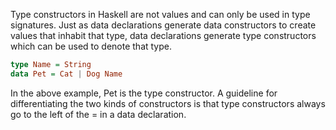 Type constructors in Haskell are not values and can only be used in type signatures. Just as data declarations generate data constructors to create values that inhabit that type, data declarations generate type constructors which can be used to denote that type.
```Haskell
type Name = String
data Pet = Cat | Dog Name
```
In the above example, Pet is the type constructor. A guideline for differentiating the two kinds of constructors is that type constructors always go to the left of the = in a data declaration.

